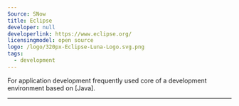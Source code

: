 ```yaml
---
Source: SNow
title: Eclipse
developer: null
developerlink: https://www.eclipse.org/
licensingmodel: open source
logo: /logo/320px-Eclipse-Luna-Logo.svg.png
tags:
  - development
---
```


For application development frequently used core of a development environment based on [Java].

---
